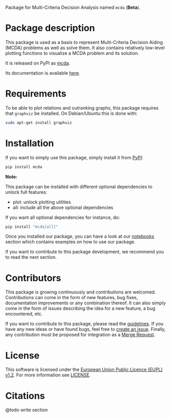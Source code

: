 Package for Multi-Criteria Decision Analysis named `mcda` (**Beta**).


# Package description

This package is used as a basis to represent Multi-Criteria Decision Aiding (MCDA) problems as well as solve them.
It also contains relatively low-level plotting functions to visualize a MCDA problem and its solution.

It is released on PyPI as [mcda](https://pypi.org/project/mcda/).

Its documentation is available [here](https://py-mcda.readthedocs.io/).


# Requirements

To be able to plot relations and outranking graphs, this package requires that `graphviz` be installed.
On Debian/Ubuntu this is done with:

```bash
sudo apt-get install graphviz
```


# Installation

If you want to simply use this package, simply install it from [PyPI](https://pypi.org/project/mcda/):

```bash
pip install mcda
```

**Note:**

This package can be installed with different optional dependencies to unlock full features:

* plot: unlock plotting utilities
* all: include all the above optional dependencies

If you want all optional dependencies for instance, do:

```bash
pip install "mcda[all]"
```

Once you installed our package, you can have a look at our [notebooks](https://py-mcda.readthedocs.io/en/latest/notebooks.html) section which contains examples on how to use our package.

If you want to contribute to this package development, we recommend you to read the next section.


# Contributors

This package is growing continuously and contributions are welcomed.
Contributions can come in the form of new features, bug fixes, documentation improvements
or any combination thereof.
It can also simply come in the form of issues describing the idea for a new feature, a bug encountered, etc.

If you want to contribute to this package, please read the [guidelines](https://py-mcda.readthedocs.io/en/latest/contributing.html).
If you have any new ideas or have found bugs, feel free to [create an issue](https://gitlab.com/decide.imt-atlantique/pymcda/-/issues/new>).
Finally, any contribution must be proposed for integration as a [Merge Request](https://gitlab.com/decide.imt-atlantique/pymcda/-/merge_requests/new).


# License

This software is licensed under the [European Union Public Licence (EUPL) v1.2](https://joinup.ec.europa.eu/page/eupl-text-11-12).
For more information see [LICENSE](https://gitlab.com/decide.imt-atlantique/pymcda/-/blob/master/LICENSE).


# Citations

@todo write section

